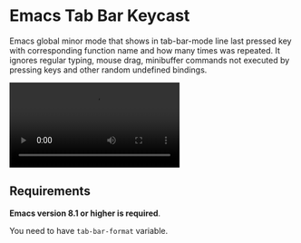 # Emacs Tab Bar Keycast

Emacs global minor mode that shows in tab-bar-mode line last pressed
key with corresponding function name and how many times was repeated.
It ignores regular typing, mouse drag, minibuffer commands not
executed by pressing keys and other random undefined bindings.

![demo-video](tb-keycast.mp4)

## Requirements

**Emacs version 8.1 or higher is required**.

You need to have `tab-bar-format` variable.
